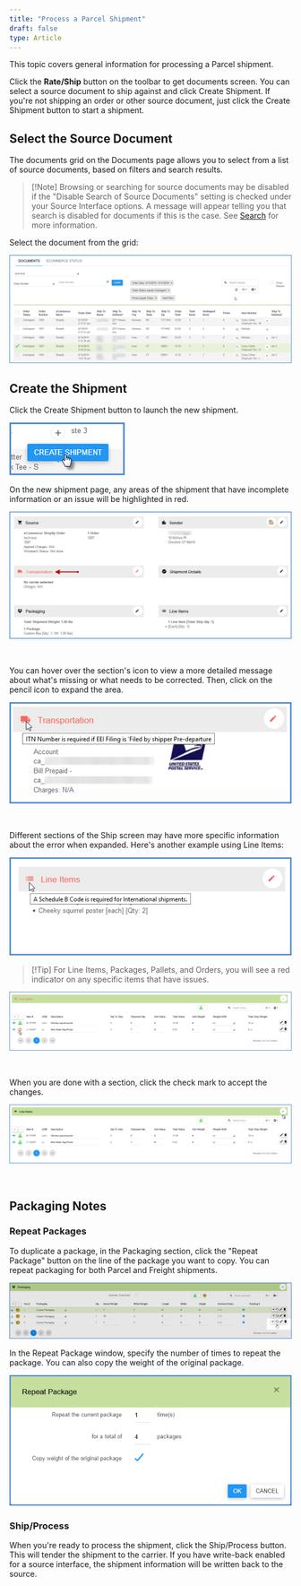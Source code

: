 ```yaml
---
title: "Process a Parcel Shipment"
draft: false
type: Article
---
```


This topic covers general information for processing a Parcel shipment.

Click the **Rate/Ship** button on the toolbar to get documents screen. You can select a source document to ship against and click Create Shipment. If you're not shipping an order or other source document, just click the Create Shipment button to start a shipment.
## Select the Source Document


The documents grid on the Documents page allows you to select from a list of source documents, based on filters and search results.

>[!Note] Browsing or searching for source documents may be disabled if the "Disable Search of Source Documents" setting is checked under your Source Interface options. A message will appear telling you that search is disabled for documents if this is the case. See [Search](http://ask.shipping.apteancloud.com/akb/search/) for more information.

Select the document from the grid:

![](assets/images/ship-ecommerce-orders-1-2.png)
## Create the Shipment


Click the Create Shipment button to launch the new shipment.

![](assets/images/ship-ecommerce-orders-2.png)

On the new shipment page, any areas of the shipment that have incomplete information or an issue will be highlighted in red.

![](assets/images/ship-ecommerce-orders-3-edited-2.png)

 

You can hover over the section's icon to view a more detailed message about what's missing or what needs to be corrected. Then, click on the pencil icon to expand the area.

![](assets/images/ship-ecommerce-orders-7.png)

 

Different sections of the Ship screen may have more specific information about the error when expanded. Here's another example using Line Items:

![](assets/images/ship-ecommerce-orders-8.png)

>[!Tip] For Line Items, Packages, Pallets, and Orders, you will see a red indicator on any specific items that have issues.

![](assets/images/ship-ecommerce-orders-9.png)

 

When you are done with a section, click the check mark to accept the changes.

![](assets/images/ship-ecommerce-orders-10.png)

 
## Packaging Notes


### Repeat Packages


To duplicate a package, in the Packaging section, click the "Repeat Package" button on the line of the package you want to copy. You can repeat packaging for both Parcel and Freight shipments.

![](assets/images/repeat-3.png)

In the Repeat Package window, specify the number of times to repeat the package. You can also copy the weight of the original package.

![](assets/images/repeat-2.png)
### Ship/Process


When you're ready to process the shipment, click the Ship/Process button. This will tender the shipment to the carrier. If you have write-back enabled for a source interface, the shipment information will be written back to the source.

